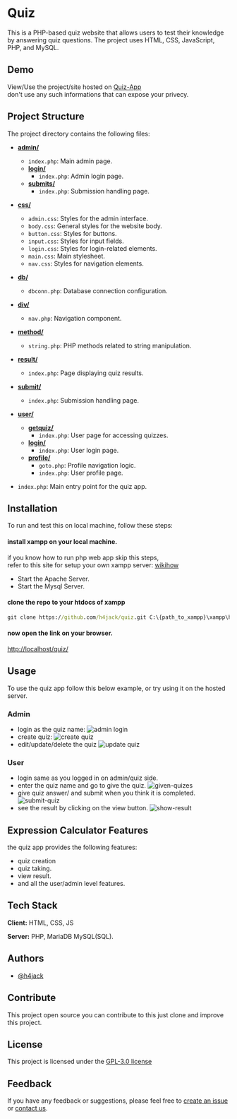 # Quiz

This is a PHP-based quiz website that allows users to test their knowledge by answering quiz questions. The project uses HTML, CSS, JavaScript, PHP, and MySQL.

## Demo

View/Use the project/site hosted on [Quiz-App](http://myloginphp.rf.gd/quiz)\
don't use any such informations that can expose your privecy.

## Project Structure

The project directory contains the following files:
- **[admin/](https://github.com/h4jack/quiz/blob/main/admin)**
    - `index.php`: Main admin page.
    - **[login/](https://github.com/h4jack/quiz/blob/main/admin/login)**
        - `index.php`: Admin login page.
    - **[submits/](https://github.com/h4jack/quiz/blob/main/admin/submits)**
        - `index.php`: Submission handling page.

- **[css/](https://github.com/h4jack/quiz/blob/main/css)**
    - `admin.css`: Styles for the admin interface.
    - `body.css`: General styles for the website body.
    - `button.css`: Styles for buttons.
    - `input.css`: Styles for input fields.
    - `login.css`: Styles for login-related elements.
    - `main.css`: Main stylesheet.
    - `nav.css`: Styles for navigation elements.

- **[db/](https://github.com/h4jack/quiz/blob/main/db)**
    - `dbconn.php`: Database connection configuration.

- **[div/](https://github.com/h4jack/quiz/blob/main/div)**
    - `nav.php`: Navigation component.

- **[method/](https://github.com/h4jack/quiz/blob/main/method)**
    - `string.php`: PHP methods related to string manipulation.

- **[result/](https://github.com/h4jack/quiz/blob/main/result)**
    - `index.php`: Page displaying quiz results.

- **[submit/](https://github.com/h4jack/quiz/blob/main/submit)**
    - `index.php`: Submission handling page.

- **[user/](https://github.com/h4jack/quiz/blob/main/user)**
    - **[getquiz/](https://github.com/h4jack/quiz/blob/main/user/getquiz)**
        - `index.php`: User page for accessing quizzes.
    - **[login/](https://github.com/h4jack/quiz/blob/main/user/login)**
        - `index.php`: User login page.
    - **[profile/](https://github.com/h4jack/quiz/blob/main/user/profile)**
        - `goto.php`: Profile navigation logic.
        - `index.php`: User profile page.

- `index.php`: Main entry point for the quiz app.
## Installation
To run and test this on local machine, follow these steps:

#### install xampp on your local machine.
if you know how to run php web app skip this steps,\
refer to this site for setup your own xampp server:
[wikihow](https://www.wikihow.com/Set-up-a-Personal-Web-Server-with-XAMPP)

- Start the Apache Server.
- Start the Mysql Server.

#### clone the repo to your htdocs of xampp
```cmd
git clone https://github.com/h4jack/quiz.git C:\{path_to_xampp}\xampp\htdocs\quiz
```
#### now open the link on your browser.
[http://localhost/quiz/](http://localhost/quiz/)
## Usage

To use the quiz app follow this below example, or try using it on the hosted server.

### Admin
- login as the quiz name:
![admin login](./assets/log-on.jpeg)
- create quiz:
![create quiz](./assets/create-quiz.png)
- edit/update/delete the quiz
![update quiz](./assets/update-quiz.png)
### User
- login same as you logged in on admin/quiz side.
- enter the quiz name and go to give the quiz.
![given-quizes](./assets/given-quizes.png)
- give quiz answer/ and submit when you think it is completed.
![submit-quiz](./assets/give-quiz.png)
- see the result by clicking on the view button.
![show-result](./assets/show-result.png)

## Expression Calculator Features

the quiz app provides the following features:
- quiz creation
- quiz taking.
- view result.
- and all the user/admin level features.
## Tech Stack

**Client:** HTML, CSS, JS

**Server:** PHP, MariaDB MySQL(SQL).


## Authors

- [@h4jack](https://www.github.com/h4jack)

## Contribute

This project open source you can contribute to this just clone and improve this project.

## License

This project is licensed under the [GPL-3.0 license](https://github.com/h4jack/quiz/blob/main/LICENSE/)



## Feedback

If you have any feedback or suggestions, please feel free to [create an issue](https://github.com/h4jack/quiz/issues) or [contact us](https://github.com/h4jack).
